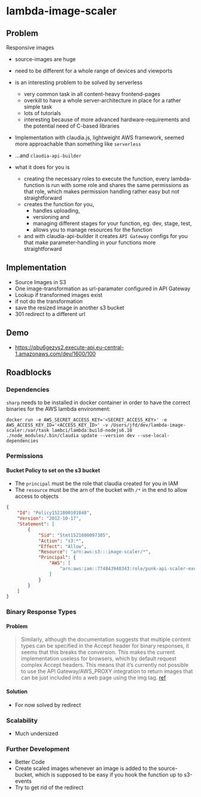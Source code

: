 # lambda-image-scaler

## Problem

Responsive images

*   source-images are huge
*   need to be different for a whole range of devices and viewports
*   is an interesting problem to be solved by serverless

    *   very common task in all content-heavy frontend-pages
    *   overkill to have a whole server-architecture in place for a rather simple task
    *   lots of tutorials
    *   interesting because of more advanced hardware-requirements and the potential need of C-based libraries

*   Implementation with claudia.js, lightweight AWS framework, seemed more approachable than something like `serverless`
*   ...and `claudia-api-builder`
*   what it does for you is
    *   creating the necessary roles to execute the function, every lambda-function is run with some role and shares the same permissions as that role, which makes permission handling rather easy but not straightforward
    *   creates the function for you,
        *   handles uploading,
        *   versioning and
        *   managing different stages for your function, eg. dev, stage, test,
        *   allows you to manage resources for the function
    *   and with claudia-api-builder it creates `API Gateway` configs for you that make parameter-handling in your functions more straightforward

## Implementation

*   Source Images in S3
*   One image-transformation as url-paramater configured in API Gateway
*   Lookup if transformed images exist
*   if not do the transformation
*   save the resized image in another s3 bucket
*   301 redirect to a different url

## Demo

*   https://qbu6gezys2.execute-api.eu-central-1.amazonaws.com/dev/1600/100

## Roadblocks

### Dependencies

`sharp` needs to be installed in docker container in order to have the correct binaries for the AWS lambda environment:

```
docker run -e AWS_SECRET_ACCESS_KEY='<SECRET_ACCESS_KEY>' -e AWS_ACCESS_KEY_ID='<ACCESS_KEY_ID>' -v /Users/jfd/dev/lambda-image-scaler:/var/task lambci/lambda:build-nodejs6.10 ./node_modules/.bin/claudia update --version dev --use-local-dependencies
```

### Permissions

#### Bucket Policy to set on the s3 bucket

*   The `principal` must be the role that claudia created for you in IAM
*   The `resource` must be the arn of the bucket with `/*` in the end to allow access to objects

```json
{
    "Id": "Policy1521800101848",
    "Version": "2012-10-17",
    "Statement": [
        {
            "Sid": "Stmt1521800097305",
            "Action": "s3:*",
            "Effect": "Allow",
            "Resource": "arn:aws:s3:::image-scaler/*",
            "Principal": {
                "AWS": [
                    "arn:aws:iam::774843948343:role/punk-api-scaler-executor"
                ]
            }
        }
    ]
}
```

### Binary Response Types

#### Problem

> Similarly, although the documentation suggests that multiple content types can be specified in the Accept header for binary responses, it seems that this breaks the conversion. This makes the current implementation useless for browsers, which by default request complex Accept headers. This means that it’s currently not possible to use the API Gateway/AWS_PROXY integration to return images that can be just included into a web page using the img tag. [ref](https://claudiajs.com/tutorials/binary-content.html)

#### Solution

*   For now solved by redirect

### Scalability

*   Much undersized

### Further Development

*   Better Code
*   Create scaled images whenever an image is added to the source-bucket, which is supposed to be easy if you hook the function up to s3-events
*   Try to get rid of the redirect

